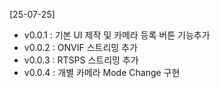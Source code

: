 [25-07-25]  
- v0.0.1 : 기본 UI 제작 및 카메라 등록 버튼 기능추가
- v0.0.2 : ONVIF 스트리밍 추가
- v0.0.3 : RTSPS 스트리밍 추가
- v0.0.4 : 개별 카메라 Mode Change 구현